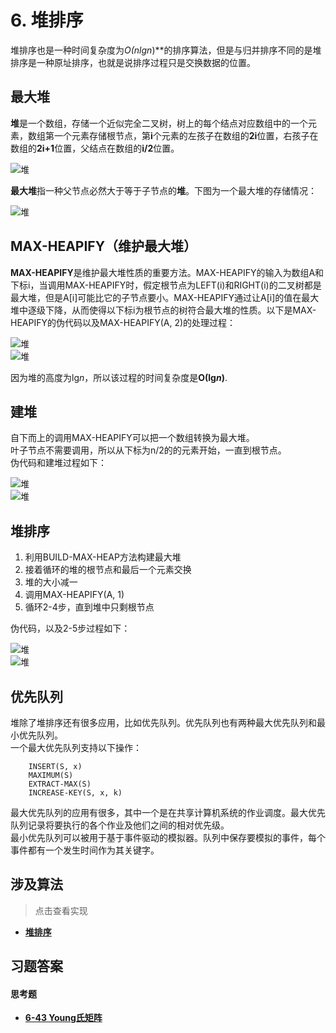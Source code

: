 # 6. 堆排序

堆排序也是一种时间复杂度为***Ο*(*n*lg*n*)**的排序算法，但是与归并排序不同的是堆排序是一种原址排序，也就是说排序过程只是交换数据的位置。  

## **最大堆**

**堆**是一个数组，存储一个近似完全二叉树，树上的每个结点对应数组中的一个元素，数组第一个元素存储根节点，第**i**个元素的左孩子在数组的**2i**位置，右孩子在数组的**2i+1**位置，父结点在数组的**i/2**位置。  

![堆](/.res/06_HEAP.PNG)  
  
**最大堆**指一种父节点必然大于等于子节点的**堆**。下图为一个最大堆的存储情况：  
  
![堆](/.res/06_1.PNG)  
  
## **MAX-HEAPIFY**（维护最大堆）

**MAX-HEAPIFY**是维护最大堆性质的重要方法。MAX-HEAPIFY的输入为数组A和下标i，当调用MAX-HEAPIFY时，假定根节点为LEFT(i)和RIGHT(i)的二叉树都是最大堆，但是A[i]可能比它的子节点要小。MAX-HEAPIFY通过让A[i]的值在最大堆中逐级下降，从而使得以下标i为根节点的树符合最大堆的性质。以下是MAX-HEAPIFY的伪代码以及MAX-HEAPIFY(A, 2)的处理过程：

![堆](/.res/06_MAX_HEAPIFY.PNG)  
![堆](/.res/06_2.PNG)  

因为堆的高度为lg*n*，所以该过程的时间复杂度是**Ο(lg*n*)**.   


## 建堆

自下而上的调用MAX-HEAPIFY可以把一个数组转换为最大堆。  
叶子节点不需要调用，所以从下标为n/2的的元素开始，一直到根节点。  
伪代码和建堆过程如下：  

![堆](/.res/06_BUILD_MAX_HEAP.PNG)  
![堆](/.res/06_3.PNG)  

## 堆排序

1. 利用BUILD-MAX-HEAP方法构建最大堆
2. 接着循环的堆的根节点和最后一个元素交换
3. 堆的大小减一
4. 调用MAX-HEAPIFY(A, 1)
5. 循环2-4步，直到堆中只剩根节点  

伪代码，以及2-5步过程如下：  

![堆](/.res/06_HEAP_SORT.PNG)  
![堆](/.res/06_4.PNG)  


## 优先队列

堆除了堆排序还有很多应用，比如优先队列。优先队列也有两种最大优先队列和最小优先队列。  
一个最大优先队列支持以下操作：
``` 
	INSERT(S, x)
	MAXIMUM(S)
	EXTRACT-MAX(S)
	INCREASE-KEY(S, x, k)
```
最大优先队列的应用有很多，其中一个是在共享计算机系统的作业调度。最大优先队列记录将要执行的各个作业及他们之间的相对优先级。  
最小优先队列可以被用于基于事件驱动的模拟器。队列中保存要模拟的事件，每个事件都有一个发生时间作为其关键字。


## 涉及算法
> 点击查看实现
+ **[堆排序](/Code/Algorithms/A-06-4-HeapSort/heap_sort_realization.c)**  

## 习题答案
#### 思考题
+ **[6-43 Young氏矩阵](/Code/Thinkings/T-06-3-YoungTableau/young_tableau_realization.c)**  